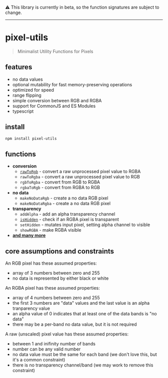 ⚠️ This library is currently in beta, so the function signatures are subject to change.

---

# pixel-utils
> Minimalist Utility Functions for Pixels

## features
- no data values
- optional mutability for fast memory-preserving operations
- optimized for speed
- range flipping
- simple conversion between RGB and RGBA
- support for CommonJS and ES Modules
- typescript

## install
```bash
npm install pixel-utils
```

## functions
- **conversion**
  - [`rawToRgb`](https://github.com/DanielJDufour/pixel-converters/tree/main/src/raw-to-rgb) - convert a raw unprocessed pixel value to RGBA
  - `rawToRgba` - convert a raw unprocessed pixel value to RGB
  - `rgbToRgba` - convert from RGB to RGBA
  - `rgbaToRgb` - convert from RGBA to RGB
- **no data**
  - `makeNoDataRgb` - create a no data RGB pixel
  - `makeNoDataRgba` - create a no data RGB pixel
- **transparency**
  - `addAlpha` - add an alpha transparency channel
  - [`isHidden`](https://github.com/DanielJDufour/pixel-converters/tree/main/src/is-hidden) - check if an RGBA pixel is transparent
  - `setHidden` - mutates input pixel, setting alpha channel to visible
  - `showRGBA` - make RGBA visible
- **[and many more](https://github.com/DanielJDufour/pixel-utils/tree/main/src)**

## core assumptions and constraints
An RGB pixel has these assumed properties:
- array of 3 numbers between zero and 255
- no data is represented by either black or white

An RGBA pixel has these assumed properties:
- array of 4 numbers between zero and 255
- the first 3 numbers are "data" values and the last value is an alpha tranparency value
- an alpha value of 0 indicates that at least one of the data bands is "no data"
- there may be a per-band no data value, but it is not required

A raw (unscaled) pixel value has these assumed properties:
- between 1 and inifinity number of bands
- number can be any valid number
- no data value must be the same for each band (we don't love this, but it's a common constraint)
- there is no transparency channel/band (we may work to remove this constraint)

